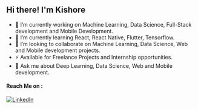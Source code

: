 ## Hi there! I'm Kishore

- 🔭 I’m currently working on Machine Learning, Data Science, Full-Stack development and Mobile Development.
- 🌱 I’m currently learning React, React Native, Flutter, Tensorflow.
- 👯 I’m looking to collaborate on Machine Learning, Data Science, Web and Mobile development projects.
- ⚡ Available for Freelance Projects and Internship opportunities.
- 💬 Ask me about Deep Learning, Data Science, Web and Mobile development.

#### Reach Me on :

<a href="https://www.linkedin.com/in/s-kishore"><img src="https://img.shields.io/badge/LinkedIn--_.svg?style=social&logo=linkedin" alt="LinkedIn"></a>
